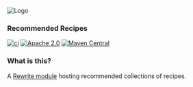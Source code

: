 ![Logo](https://github.com/openrewrite/rewrite/raw/main/doc/logo-oss.png)
### Recommended Recipes

[![ci](https://github.com/openrewrite/rewrite-testing-frameworks/actions/workflows/ci.yml/badge.svg)](https://github.com/openrewrite/rewrite-recommendations/actions/workflows/ci.yml)
[![Apache 2.0](https://img.shields.io/github/license/openrewrite/rewrite-testing-frameworks.svg)](https://www.apache.org/licenses/LICENSE-2.0)
[![Maven Central](https://img.shields.io/maven-central/v/org.openrewrite.recipe/rewrite-recommendations.svg)](https://mvnrepository.com/artifact/org.openrewrite.recipe/rewrite-recommendations)

### What is this?

A [Rewrite module](https://github.com/openrewrite/rewrite) hosting recommended collections of recipes.
